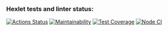 ### Hexlet tests and linter status:
[![Actions Status](https://github.com/Alatr/frontend-project-lvl3/workflows/hexlet-check/badge.svg)](https://github.com/Alatr/frontend-project-lvl3/actions)
[![Maintainability](https://api.codeclimate.com/v1/badges/919e8c33c328ea5c098e/maintainability)](https://codeclimate.com/github/Alatr/frontend-project-lvl3/maintainability)
[![Test Coverage](https://api.codeclimate.com/v1/badges/919e8c33c328ea5c098e/test_coverage)](https://codeclimate.com/github/Alatr/frontend-project-lvl3/test_coverage)
[![Node CI](https://github.com/Alatr/frontend-project-lvl3/actions/workflows/nodejs.yml/badge.svg)](https://github.com/Alatr/frontend-project-lvl3/actions/workflows/nodejs.yml)